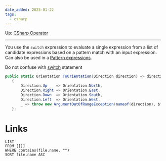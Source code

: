 ```yaml
---
date_added: 2025-01-22
tags:
  - csharp
---
```

Up: [CSharp Operator](CSharp%20Operator.md)
___
You use the `switch` expression to evaluate a single expression from a list of candidate expressions based on a pattern match with an input expression. Can also be used in a [Pattern expressions](Pattern%20expressions).

Do not confuse with [switch](switch.md) statement

 ```cs
public static Orientation ToOrientation(Direction direction) => direction switch
    {
        Direction.Up    => Orientation.North,
        Direction.Right => Orientation.East,
        Direction.Down  => Orientation.South,
        Direction.Left  => Orientation.West,
        _ => throw new ArgumentOutOfRangeException(nameof(direction), $"Not expected direction value: {direction}"),
    };
```
# Links
```dataview
LIST
FROM [[]]
WHERE contains(file.name, "")
SORT file.name ASC
```
